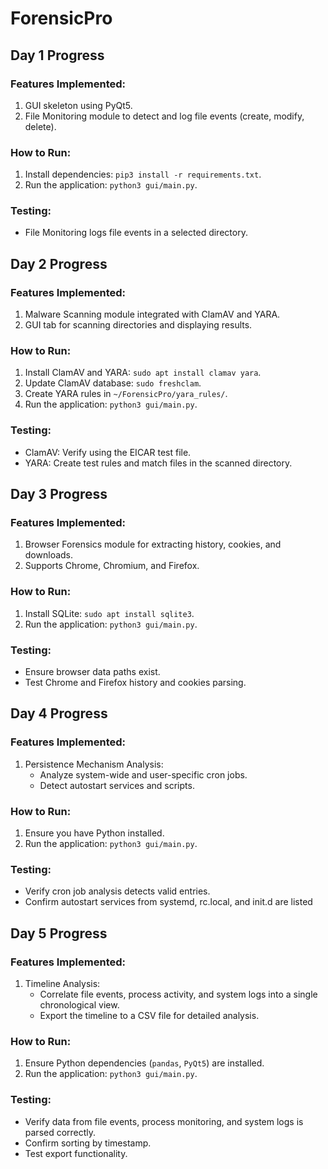 # ForensicPro

## Day 1 Progress

### Features Implemented:
1. GUI skeleton using PyQt5.
2. File Monitoring module to detect and log file events (create, modify, delete).

### How to Run:
1. Install dependencies: `pip3 install -r requirements.txt`.
2. Run the application: `python3 gui/main.py`.

### Testing:
- File Monitoring logs file events in a selected directory.

## Day 2 Progress

### Features Implemented:
1. Malware Scanning module integrated with ClamAV and YARA.
2. GUI tab for scanning directories and displaying results.

### How to Run:
1. Install ClamAV and YARA: `sudo apt install clamav yara`.
2. Update ClamAV database: `sudo freshclam`.
3. Create YARA rules in `~/ForensicPro/yara_rules/`.
4. Run the application: `python3 gui/main.py`.

### Testing:
- ClamAV: Verify using the EICAR test file.
- YARA: Create test rules and match files in the scanned directory.

## Day 3 Progress

### Features Implemented:
1. Browser Forensics module for extracting history, cookies, and downloads.
2. Supports Chrome, Chromium, and Firefox.

### How to Run:
1. Install SQLite: `sudo apt install sqlite3`.
2. Run the application: `python3 gui/main.py`.

### Testing:
- Ensure browser data paths exist.
- Test Chrome and Firefox history and cookies parsing.

## Day 4 Progress

### Features Implemented:
1. Persistence Mechanism Analysis:
   - Analyze system-wide and user-specific cron jobs.
   - Detect autostart services and scripts.

### How to Run:
1. Ensure you have Python installed.
2. Run the application: `python3 gui/main.py`.

### Testing:
- Verify cron job analysis detects valid entries.
- Confirm autostart services from systemd, rc.local, and init.d are listed

## Day 5 Progress

### Features Implemented:
1. Timeline Analysis:
   - Correlate file events, process activity, and system logs into a single chronological view.
   - Export the timeline to a CSV file for detailed analysis.

### How to Run:
1. Ensure Python dependencies (`pandas`, `PyQt5`) are installed.
2. Run the application: `python3 gui/main.py`.

### Testing:
- Verify data from file events, process monitoring, and system logs is parsed correctly.
- Confirm sorting by timestamp.
- Test export functionality.
